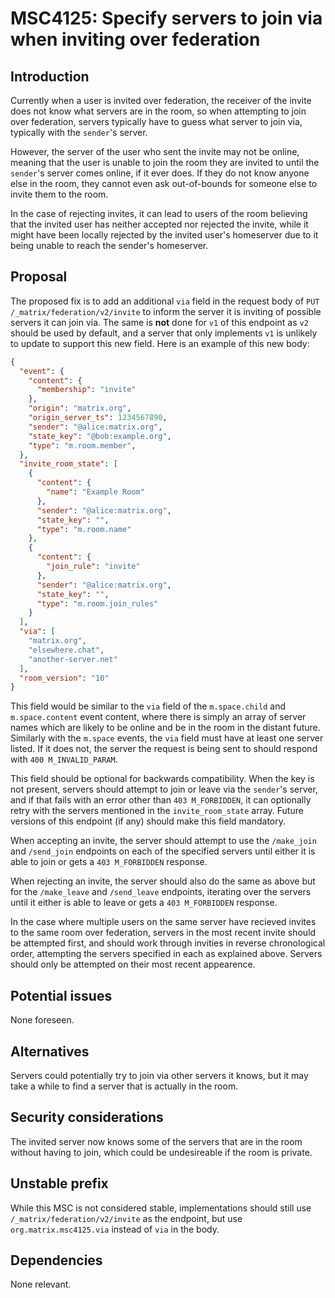 # MSC4125: Specify servers to join via when inviting over federation

## Introduction

Currently when a user is invited over federation, the receiver of the invite does not know what servers
are in the room, so when attempting to join over federation, servers typically have to guess what server
to join via, typically with the `sender`'s server.

However, the server of the user who sent the invite may not be online, meaning that the user is unable to
join the room they are invited to until the `sender`'s server comes online, if it ever does. If they do not
know anyone else in the room, they cannot even ask out-of-bounds for someone else to invite them to the room.

In the case of rejecting invites, it can lead to users of the room believing that the invited user has neither
accepted nor rejected the invite, while it might have been locally rejected by the invited user's homeserver due
to it being unable to reach the sender's homeserver.

## Proposal

The proposed fix is to add an additional `via` field in the request body of `PUT /_matrix/federation/v2/invite`
to inform the server it is inviting of possible servers it can join via. The same is **not** done for `v1` of this
endpoint as `v2` should be used by default, and a server that only implements `v1` is unlikely to update to support
this new field. Here is an example of this new body:

```json
{
  "event": {
    "content": {
      "membership": "invite"
    },
    "origin": "matrix.org",
    "origin_server_ts": 1234567890,
    "sender": "@alice:matrix.org",
    "state_key": "@bob:example.org",
    "type": "m.room.member",
  },
  "invite_room_state": [
    {
      "content": {
        "name": "Example Room"
      },
      "sender": "@alice:matrix.org",
      "state_key": "",
      "type": "m.room.name"
    },
    {
      "content": {
        "join_rule": "invite"
      },
      "sender": "@alice:matrix.org",
      "state_key": "",
      "type": "m.room.join_rules"
    }
  ],
  "via": [
    "matrix.org",
    "elsewhere.chat",
    "another-server.net"
  ],
  "room_version": "10"
}
```

This field would be similar to the `via` field of the `m.space.child` and `m.space.content` event content,
where there is simply an array of server names which are likely to be online and be in the room in the distant
future. Similarly with the `m.space` events, the `via` field must have at least one server listed. If it does not,
the server the request is being sent to should respond with `400 M_INVALID_PARAM`.

This field should be optional for backwards compatibility. When the key is not present, servers should attempt
to join or leave via the `sender`'s server, and if that fails with an error other than `403 M_FORBIDDEN`, it can
optionally retry with the servers mentioned in the `invite_room_state` array. Future versions of this endpoint
(if any) should make this field mandatory.

When accepting an invite, the server should attempt to use the `/make_join` and `/send_join` endpoints on each
of the specified servers until either it is able to join or gets a `403 M_FORBIDDEN` response.

When rejecting an invite, the server should also do the same as above but for the `/make_leave` and `/send_leave`
endpoints, iterating over the servers until it either is able to leave or gets a `403 M_FORBIDDEN` response.

In the case where multiple users on the same server have recieved invites to the same room over federation, servers
in the most recent invite should be attempted first, and should work through invities in reverse chronological order,
attempting the servers specified in each as explained above. Servers should only be attempted on their most recent
appearence.

## Potential issues

None foreseen.

## Alternatives

Servers could potentially try to join via other servers it knows, but it may take a while to find a server that
is actually in the room.

## Security considerations

The invited server now knows some of the servers that are in the room without having to join, which could be
undesireable if the room is private.

## Unstable prefix

While this MSC is not considered stable, implementations should still use
`/_matrix/federation/v2/invite` as the endpoint, but use `org.matrix.msc4125.via` instead of `via` in the body.

## Dependencies

None relevant.
